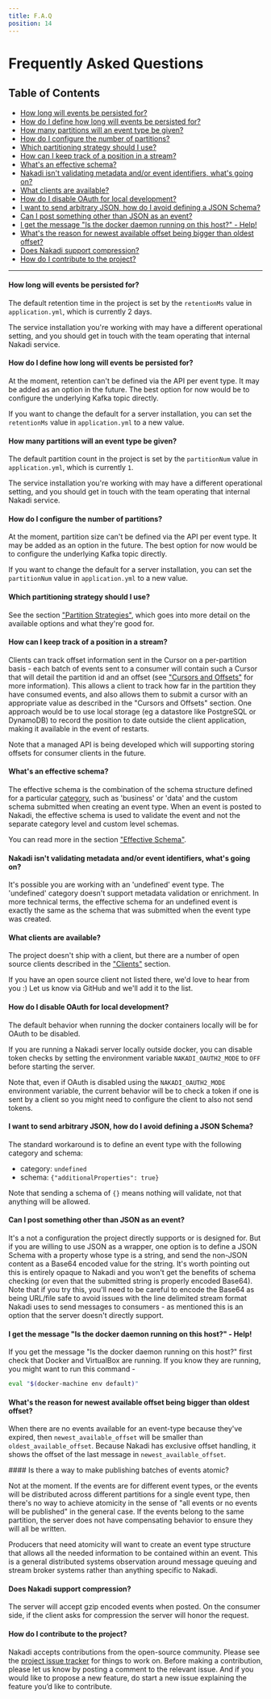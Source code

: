 ```yaml
---
title: F.A.Q
position: 14
---
```


# Frequently Asked Questions

## Table of Contents

- [How long will events be persisted for?](#how-long-will-events-be-persisted-for)
- [How do I define how long will events be persisted for?](#how-do-i-define-how-long-will-events-be-persisted-for)
- [How many partitions will an event type be given?](#how-many-partitions-will-an-event-type-be-given)
- [How do I configure the number of partitions?](#how-do-i-configure-the-number-of-partitions)
- [Which partitioning strategy should I use?](#which-partitioning-strategy-should-i-use)
- [How can I keep track of a position in a stream?](#how-can-i-keep-track-of-a-position-in-a-stream)
- [What's an effective schema?](#whats-an-effective-schema)
- [Nakadi isn't validating metadata and/or event identifiers, what's going on?](#nakadi-isnt-validating-metadata-andor-event-identifiers-whats-going-on)
- [What clients are available?](#what-clients-are-available)
- [How do I disable OAuth for local development?](#how-do-i-disable-oauth-for-local-development)
- [I want to send arbitrary JSON, how do I avoid defining a JSON Schema?](#i-want-to-send-arbitrary-json-how-do-i-avoid-defining-a-json-schema)
- [Can I post something other than JSON as an event?](#can-i-post-something-other-than-json-as-an-event)
- [I get the message "Is the docker daemon running on this host?" - Help!](#i-get-the-message-is-the-docker-daemon-running-on-this-host---help)
- [What's the reason for newest available offset being bigger than oldest offset?](#whats-the-reason-for-newest-available-offset-being-bigger-than-oldest-offset)
- [Does Nakadi support compression?](#does-nakadi-support-compression)
- [How do I contribute to the project?](#how-do-i-contribute-to-the-project)

----


#### How long will events be persisted for?

The default retention time in the project is set by the `retentionMs` value in `application.yml`, which is currently 2 days. 

The service installation you're working with may have a different operational setting, and you should get in touch with the team operating that internal Nakadi service. 

#### How do I define how long will events be persisted for?

At the moment, retention can't be defined via the API per event type. It may be added as an option in the future. The best option for now would be to configure the underlying Kafka topic directly.

If you want to change the default for a server installation, you can set the `retentionMs` value in `application.yml` to a new value.

#### How many partitions will an event type be given?

The default partition count in the project is set by the `partitionNum` value in `application.yml`, which is currently `1`. 

The service installation you're working with may have a different operational setting, and you should get in touch with the team operating that internal Nakadi service. 

#### How do I configure the number of partitions?

At the moment, partition size can't be defined via the API per event type. It may be added as an option in the future. The best option for now would be to configure the underlying Kafka topic directly. 

If you want to change the default for a server installation, you can set the `partitionNum` value in `application.yml` to a new value.

#### Which partitioning strategy should I use?

See the section ["Partition Strategies"](#partition-strategies), which goes into more detail on the available options and what they're good for.

#### How can I keep track of a position in a stream?

Clients can track offset information sent in the Cursor on a per-partition basis - each batch of events sent to a consumer will contain such a Cursor that will detail the partition id and an offset (see ["Cursors and Offsets"](#cursors-and-offsets) for more information). This allows a client to track how far in the partition they have consumed events, and also allows them to submit a cursor with an appropriate value as described in the "Cursors and Offsets" section. One approach would be to use local storage (eg a datastore like PostgreSQL or DynamoDB) to record the position to date outside the client application, making it available in the event of restarts.

Note that a managed API is being developed which will supporting storing offsets for consumer clients in the future.

#### What's an effective schema?

The effective schema is the combination of the schema structure defined for a particular [category](#event-types-and-categories), such as 'business' or 'data' and the custom schema submitted when creating an event type. When an event is posted to Nakadi, the effective schema is used to validate the event and not the separate category level and custom level schemas. 

You can read more in the section ["Effective Schema"](#event-types). 

#### Nakadi isn't validating metadata and/or event identifiers, what's going on?

It's possible you are working with an 'undefined' event type. The 'undefined' category doesn't support metadata validation or enrichment. In more technical terms, the effective schema for an undefined event is exactly the same as the schema that was submitted when the event type was created.

#### What clients are available?

The project doesn't ship with a client, but there are a number of open source clients described in the ["Clients"](#using_clients) section.

If you have an open source client not listed there, we'd love to hear from you :) Let us know via GitHub and we'll add it to the list.

#### How do I disable OAuth for local development?

The default behavior when running the docker containers locally will be for OAuth to be disabled. 

If you are running a Nakadi server locally outside docker, you can disable token checks by setting the environment variable `NAKADI_OAUTH2_MODE` to `OFF` before starting the server.

Note that, even if OAuth is disabled using the `NAKADI_OAUTH2_MODE` environment variable, the current behavior will be to check a token if one is sent by a client so you might need to configure the client to also not send tokens.

#### I want to send arbitrary JSON, how do I avoid defining a JSON Schema?

The standard workaround is to define an event type with the following category and schema:

 - category: `undefined` 
 - schema: `{"additionalProperties": true}`

Note that sending a schema of `{}` means nothing will validate, not that anything will be allowed.

#### Can I post something other than JSON as an event?

It's a not a configuration the project directly supports or is designed for. But if you are willing to use JSON as a wrapper, one option is to define a JSON Schema with a property whose type is a string, and send the non-JSON content as a Base64 encoded value for the string. It's worth pointing out this is entirely opaque to Nakadi and you won't get the benefits of schema checking (or even that the submitted string is properly encoded Base64). Note that if you try this, you'll need to be careful to encode the Base64 as being URL/file safe to avoid issues with the line delimited stream format Nakadi uses to send messages to consumers - as mentioned this is an option that the server doesn't directly support.  

#### I get the message "Is the docker daemon running on this host?" - Help!

If you get the message "Is the docker daemon running on this host?" first check that Docker and VirtualBox are running. If you know they are running, you might want to run this command -

```sh
eval "$(docker-machine env default)"
```

#### What's the reason for newest available offset being bigger than oldest offset?

When there are no events available for an event-type because they've expired, then `newest_available_offset` will be smaller than `oldest_available_offset`. Because Nakadi has exclusive offset handling, it shows the offset of the last message in `newest_available_offset`.

#### Is there a way to make publishing batches of events atomic?

Not at the moment. If the events are for different event types, or the events will be distributed across different partitions for a single event type, then there's no way to achieve atomicity in the sense of "all events or no events will be published" in the general case. If the events belong to the same partition, the server does not have compensating behavior to ensure they will all be written.

Producers that need atomicity will want to create an event type structure that allows all the needed information to be contained within an event. This is a general distributed systems observation around message queuing and stream broker systems rather than anything specific to Nakadi.

#### Does Nakadi support compression?

The server will accept gzip encoded events when posted. On the consumer side, if the client asks for compression the server will honor the request.

#### How do I contribute to the project?

Nakadi accepts contributions from the open-source community. Please see the [project issue tracker](https://github.com/zalando/nakadi/issues) for things to work on. Before making a contribution, please let us know by posting a comment to the relevant issue. And if you would like to propose a new feature, do start a new issue explaining the feature you’d like to contribute.
